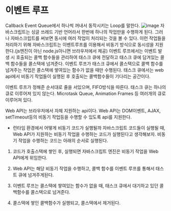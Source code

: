 # 이벤트 루프
Callback Event Queue에서 하나씩 꺼내서 동작시키는 Loop를 말한다.
![image](https://user-images.githubusercontent.com/37258336/133456303-5195709c-9950-4e3c-9740-33154a7dde6a.png)
자바스크립트는 싱글 쓰레드 기반 언어라서 한번에 하나의 작업만을 수행하게 된다.
그러나 자바스크립트를 써보면 동시에 여러 작업이 처리되는 것을 볼 수 있다.
이런 작업들을 처리하기 위해 자바스크립트는 이벤트루프를 이용해서 비동기 방식으로 동시성을 지원한다.(js엔진이 아닌 node.js아니면 브라우저에서 제공)
이벤트 루프에서는 이벤트 발생 시 호출되는 콜백 함수들을 관리하여 태스크 큐에 전달하고 태스크 큐에 담겨있는 콜백 함수들을 콜스택에 넘겨준다.
이벤트 루프가 태스크 큐에서 콜스택으로 콜백 함수를 넘겨주는 작업은 콜스택에 쌓여있는 함수가 없을 때만 수행된다.
태스크 큐에서는 web api에서 비동기 작업들이 실행된 후 호출되는 콜백함수들이 기다리는 공간이다.

이벤트 루프가 정해준 순서대로 줄을 서있으며, FIFO방식을 따른다.
태스크 큐는 하나의 큐로 이루어져 있지 않는다. Microtask Queue, Animation Frames 등 여러개의 큐로 이루어져 있다.

Web API는 브라우저에서 자체 지원하는 api이다. Web API는 DOM이벤트, AJAX, setTimeout등의 비동기 작업등을 수행할 수 있도록 api를 지원한다.

- 런타임 환경에서 어떻게 비동기 코드가 실행될까
자바스크립트 코드들이 실행될 때, Web API가 지원하는 비동기 작업을 수행하는 코드가 실행된다고 생각해보자.
비동기 작업을 수행하는 코드는 아래의 순서로 실행된다.

1. 코드가 호출스택에 쌓인 후, 실행되면 자바스크립트 엔진은 비동기 작업을 Web API에게 위임한다.

2. Web API는 해당 비동기 작업을 수행하고, 콜백 함수를 이벤트 루프를 통해서 태스트 큐에 넘겨주게된다.

3. 이벤트 루프는 콜스택에 쌓여있는 함수가 없을 때, 태스크 큐에서 대기하고 있던 콜백함수를 콜스택으로 넘겨준다.

4. 콜스택에 쌓인 콜백함수가 실행되고, 콜스택에서 제거된다.
